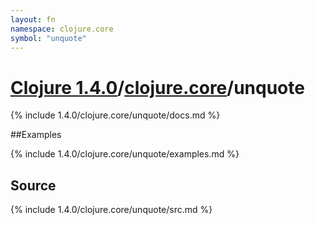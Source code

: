 ```yaml
---
layout: fn
namespace: clojure.core
symbol: "unquote"
---
```


# [Clojure 1.4.0](../../)/[clojure.core](../)/unquote

{% include 1.4.0/clojure.core/unquote/docs.md %}

##Examples

{% include 1.4.0/clojure.core/unquote/examples.md %}
## Source
{% include 1.4.0/clojure.core/unquote/src.md %}

